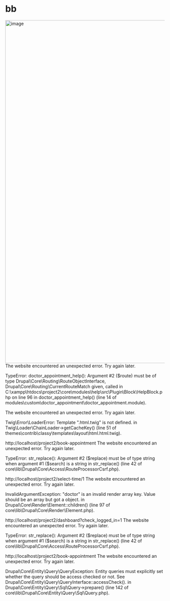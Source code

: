 # bb

<img width="1920" height="1080" alt="image" src="https://github.com/user-attachments/assets/d81ef69c-7c8c-46ea-a3cb-a328e0140fef" />
The website encountered an unexpected error. Try again later.

TypeError: doctor_appointment_help(): Argument #2 ($route) must be of type Drupal\Core\Routing\RouteObjectInterface, Drupal\Core\Routing\CurrentRouteMatch given, called in C:\xampp\htdocs\project2\core\modules\help\src\Plugin\Block\HelpBlock.php on line 96 in doctor_appointment_help() (line 14 of modules\custom\doctor_appointment\doctor_appointment.module).


The website encountered an unexpected error. Try again later.

Twig\Error\LoaderError: Template ".html.twig" is not defined. in Twig\Loader\ChainLoader->getCacheKey() (line 51 of themes\contrib\classy\templates\layout\html.html.twig).


http://localhost/project2/book-appointment
The website encountered an unexpected error. Try again later.

TypeError: str_replace(): Argument #2 ($replace) must be of type string when argument #1 ($search) is a string in str_replace() (line 42 of core\lib\Drupal\Core\Access\RouteProcessorCsrf.php).


http://localhost/project2/select-time/1
The website encountered an unexpected error. Try again later.

InvalidArgumentException: "doctor" is an invalid render array key. Value should be an array but got a object. in Drupal\Core\Render\Element::children() (line 97 of core\lib\Drupal\Core\Render\Element.php).



http://localhost/project2/dashboard?check_logged_in=1
The website encountered an unexpected error. Try again later.

TypeError: str_replace(): Argument #2 ($replace) must be of type string when argument #1 ($search) is a string in str_replace() (line 42 of core\lib\Drupal\Core\Access\RouteProcessorCsrf.php).



http://localhost/project2/book-appointment
The website encountered an unexpected error. Try again later.

Drupal\Core\Entity\Query\QueryException: Entity queries must explicitly set whether the query should be access checked or not. See Drupal\Core\Entity\Query\QueryInterface::accessCheck(). in Drupal\Core\Entity\Query\Sql\Query->prepare() (line 142 of core\lib\Drupal\Core\Entity\Query\Sql\Query.php).
